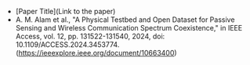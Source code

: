 - [Paper Title](Link to the paper)
- A. M. Alam et al., "A Physical Testbed and Open Dataset for Passive Sensing and Wireless Communication Spectrum 
  Coexistence," in IEEE Access, vol. 12, pp. 131522-131540, 2024, doi: 10.1109/ACCESS.2024.3453774. 
  (https://ieeexplore.ieee.org/document/10663400)
